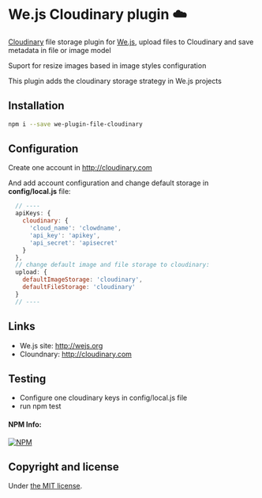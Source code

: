 # We.js Cloudinary plugin :cloud:

[Cloudinary](http://cloudinary.com) file storage plugin for [We.js](https://wejs.org/), upload files to Cloudinary and save metadata in file or image model

Suport for resize images based in image styles configuration

This plugin adds the cloudinary storage strategy in We.js projects

## Installation

```sh
npm i --save we-plugin-file-cloudinary
```

## Configuration

Create one account in http://cloudinary.com

And add account configuration and change default storage in **config/local.js** file:

```js
  // ----
  apiKeys: {
    cloudinary: {
      'cloud_name': 'clowdname',
      'api_key': 'apikey',
      'api_secret': 'apisecret'
    }
  },
  // change default image and file storage to cloudinary:
  upload: {
    defaultImageStorage: 'cloudinary',
    defaultFileStorage: 'cloudinary'
  }
  // ----
```

## Links

* We.js site: http://wejs.org
* Cloundnary: http://cloudinary.com

## Testing

- Configure one cloudinary keys in config/local.js file
- run npm test

#### NPM Info:
[![NPM](https://nodei.co/npm/we-plugin-file-cloudinary.png?downloads=true&downloadRank=true&stars=true)](https://nodei.co/npm/we-plugin-file-cloudinary/)


## Copyright and license

Under [the MIT license](https://github.com/wejs/we-core/blob/master/LICENSE.md).
